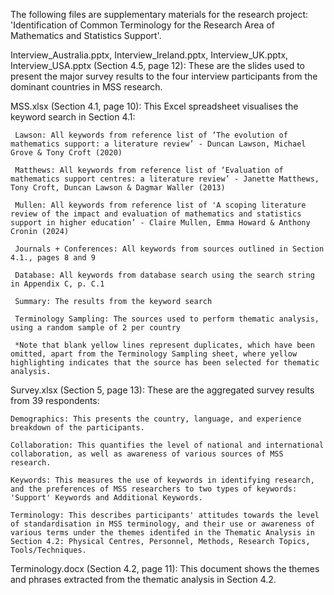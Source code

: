 The following files are supplementary materials for the research project: 'Identification of Common Terminology for the Research Area of Mathematics and Statistics Support'.

Interview_Australia.pptx, Interview_Ireland.pptx, Interview_UK.pptx, Interview_USA.pptx (Section 4.5, page 12): These are the slides used to present the major survey results to the four interview participants from the dominant countries in MSS research.

MSS.xlsx (Section 4.1, page 10): This Excel spreadsheet visualises the keyword search in Section 4.1:

     Lawson: All keywords from reference list of ‘The evolution of mathematics support: a literature review’ - Duncan Lawson, Michael Grove & Tony Croft (2020)
     
     Matthews: All keywords from reference list of ‘Evaluation of mathematics support centres: a literature review’ - Janette Matthews, Tony Croft, Duncan Lawson & Dagmar Waller (2013)
     
     Mullen: All keywords from reference list of 'A scoping literature review of the impact and evaluation of mathematics and statistics support in higher education’ - Claire Mullen, Emma Howard & Anthony Cronin (2024)
               
     Journals + Conferences: All keywords from sources outlined in Section 4.1., pages 8 and 9
    
     Database: All keywords from database search using the search string in Appendix C, p. C.1
    
     Summary: The results from the keyword search
    
     Terminology Sampling: The sources used to perform thematic analysis, using a random sample of 2 per country

     *Note that blank yellow lines represent duplicates, which have been omitted, apart from the Terminology Sampling sheet, where yellow highlighting indicates that the source has been selected for thematic analysis.


Survey.xlsx (Section 5, page 13): These are the aggregated survey results from 39 respondents:

    Demographics: This presents the country, language, and experience breakdown of the participants.

    Collaboration: This quantifies the level of national and international collaboration, as well as awareness of various sources of MSS research.

    Keywords: This measures the use of keywords in identifying research, and the preferences of MSS researchers to two types of keywords: 'Support' Keywords and Additional Keywords.

    Terminology: This describes participants' attitudes towards the level of standardisation in MSS terminology, and their use or awareness of various terms under the themes identifed in the Thematic Analysis in Section 4.2: Physical Centres, Personnel, Methods, Research Topics, Tools/Techniques.


Terminology.docx (Section 4.2, page 11): This document shows the themes and phrases extracted from the thematic analysis in Section 4.2.
